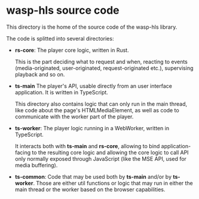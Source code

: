 # wasp-hls source code

This directory is the home of the source code of the wasp-hls library.

The code is splitted into several directories:

  - **rs-core**: The player core logic, written in Rust.

    This is the part deciding what to request and when, reacting to events
    (media-originated, user-originated, request-originated etc.), supervising
    playback and so on.

  - **ts-main** The player's API, usable directly from an user interface
  application. It is written in TypeScript.

    This directory also contains logic that can only run in the main thread,
    like code about the page's HTMLMediaElement, as well as code to
    communicate with the worker part of the player.

  - **ts-worker**: The player logic running in a WebWorker, written in
    TypeScript.

    It interacts both with **ts-main** and **rs-core**, allowing to bind
    application-facing to the resulting core logic and allowing the core logic
    to call API only normally exposed through JavaScript (like the MSE API,
    used for media buffering).

  - **ts-common**: Code that may be used both by **ts-main** and/or by
    **ts-worker**. Those are either util functions or logic that may run in
    either the main thread or the worker based on the browser capabilities.
